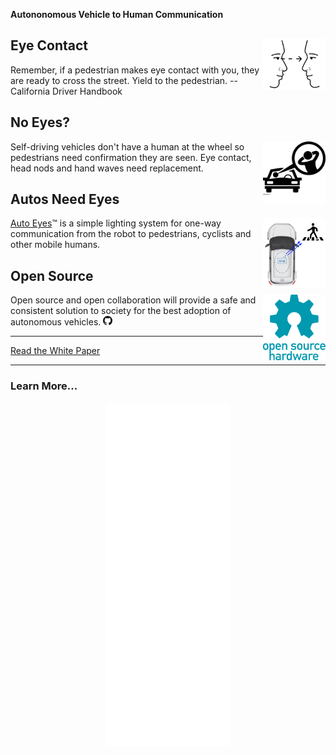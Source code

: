 __Autononomous Vehicle to Human Communication__



## Eye Contact <img style="float:right;" src="images/eye-contact.png" width="100px" title="driverless car by Gan Khoon Lay from the Noun Project">
Remember, if a pedestrian makes eye contact with you, they are ready to cross the street. Yield to the pedestrian. --California Driver Handbook



## No Eyes?
<img src="src/assets/images/noun_driverless%20car_1581548.svg" style="float:right;"   style="float:left;" width="100px" title="driverless car by Gan Khoon Lay from the Noun Project">
Self-driving vehicles don't have a human at the wheel so pedestrians need confirmation they are seen.
        Eye contact, head nods and hand waves need replacement.


## Autos Need Eyes
<img src="images/i-see-you.png" width="100px"  style="float:right;">
<a href="https://autoeyes.org" title="Auto Eyes Website">Auto Eyes</a>&trade; is a simple lighting system for one-way communication from the robot to pedestrians, cyclists and other mobile humans.


## Open Source

<img src="src/assets/images/Open-source-hardware-logo.svg" width="100px" style="float:right;"  title="Open Source Software / Hardware">
      Open source and open collaboration will provide a safe and consistent solution to society for the best adoption of autonomous vehicles.
<a href="https://github.com/aroller/auto-eyes"><img src="src/assets/images/GitHub-Mark-120px-plus.png" title="Github Repository" width="15px"/> </a>



---

<a  href="https://docs.google.com/document/d/1lKIsqMYYO7nQ937QXdCg2oaPqeo0iI2x5D2HwVKsVNE/edit?usp=sharing">Read the White Paper</a>

---

### Learn More...

<div style="text-align:center">
  <iframe src="./scenario/all-around/all-around.html" style="width: 200px; height: 550px; border: 0px;"></iframe>
</div>

